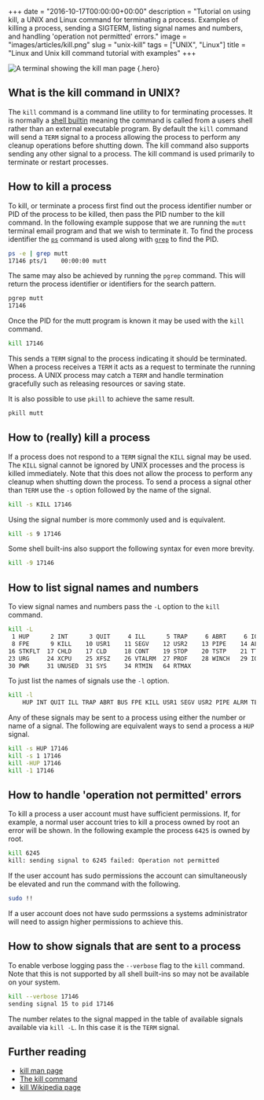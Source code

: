 +++
date = "2016-10-17T00:00:00+00:00"
description = "Tutorial on using kill, a UNIX and Linux command for terminating a process. Examples of killing a process, sending a SIGTERM, listing signal names and numbers, and handling 'operation not permitted' errors."
image = "images/articles/kill.png"
slug = "unix-kill"
tags = ["UNIX", "Linux"]
title = "Linux and Unix kill command tutorial with examples"
+++

<!-- prettier-ignore -->
![A terminal showing the kill man page][2]
{.hero}

## What is the kill command in UNIX?

The `kill` command is a command line utility to for terminating processes. It is
normally a [shell builtin][3] meaning the command is called from a users shell
rather than an external executable program. By default the `kill` command will
send a `TERM` signal to a process allowing the process to perform any cleanup
operations before shutting down. The kill command also supports sending any
other signal to a process. The kill command is used primarily to terminate or
restart processes.

## How to kill a process

To kill, or terminate a process first find out the process identifier number or
PID of the process to be killed, then pass the PID number to the kill command.
In the following example suppose that we are running the `mutt` terminal email
program and that we wish to terminate it. To find the process identifier the
[`ps`][5] command is used along with [`grep`][6] to find the PID.

```sh
ps -e | grep mutt
17146 pts/1    00:00:00 mutt
```

The same may also be achieved by running the `pgrep` command. This will return
the process identifier or identifiers for the search pattern.

```sh
pgrep mutt
17146
```

Once the PID for the mutt program is known it may be used with the `kill`
command.

```sh
kill 17146
```

This sends a `TERM` signal to the process indicating it should be terminated.
When a process receives a `TERM` it acts as a request to terminate the running
process. A UNIX process may catch a `TERM` and handle termination gracefully
such as releasing resources or saving state.

It is also possible to use `pkill` to achieve the same result.

```sh
pkill mutt
```

## How to (really) kill a process

If a process does not respond to a `TERM` signal the `KILL` signal may be used.
The `KILL` signal cannot be ignored by UNIX processes and the process is killed
immediately. Note that this does not allow the process to perform any cleanup
when shutting down the process. To send a process a signal other than `TERM` use
the `-s` option followed by the name of the signal.

```sh
kill -s KILL 17146
```

Using the signal number is more commonly used and is equivalent.

```sh
kill -s 9 17146
```

Some shell built-ins also support the following syntax for even more brevity.

```sh
kill -9 17146
```

## How to list signal names and numbers

To view signal names and numbers pass the `-L` option to the `kill` command.

```sh
kill -L
 1 HUP      2 INT      3 QUIT     4 ILL      5 TRAP     6 ABRT     6 IOT      7 BUS
 8 FPE      9 KILL    10 USR1    11 SEGV    12 USR2    13 PIPE    14 ALRM    15 TERM
16 STKFLT  17 CHLD    17 CLD     18 CONT    19 STOP    20 TSTP    21 TTIN    22 TTOU
23 URG     24 XCPU    25 XFSZ    26 VTALRM  27 PROF    28 WINCH   29 IO      29 POLL
30 PWR     31 UNUSED  31 SYS     34 RTMIN   64 RTMAX
```

To just list the names of signals use the `-l` option.

```sh
kill -l
    HUP INT QUIT ILL TRAP ABRT BUS FPE KILL USR1 SEGV USR2 PIPE ALRM TERM STKFLT CHLD CONT STOP TSTP TTIN TTOU URG XCPU XFSZ VTALRM PROF WINCH POLL PWR SYS
```

Any of these signals may be sent to a process using either the number or name of
a signal. The following are equivalent ways to send a process a `HUP` signal.

```sh
kill -s HUP 17146
kill -s 1 17146
kill -HUP 17146
kill -1 17146
```

## How to handle 'operation not permitted' errors

To kill a process a user account must have sufficient permissions. If, for
example, a normal user account tries to kill a process owned by root an error
will be shown. In the following example the process `6425` is owned by root.

```sh
kill 6245
kill: sending signal to 6245 failed: Operation not permitted
```

If the user account has sudo permissions the account can simultaneously be
elevated and run the command with the following.

```sh
sudo !!
```

If a user account does not have sudo permssions a systems administrator will
need to assign higher permissions to achieve this.

## How to show signals that are sent to a process

To enable verbose logging pass the `--verbose` flag to the `kill` command. Note
that this is not supported by all shell built-ins so may not be available on
your system.

```sh
kill --verbose 17146
sending signal 15 to pid 17146
```

The number relates to the signal mapped in the table of available signals
available via `kill -L`. In this case it is the `TERM` signal.

## Further reading

- [kill man page][1]
- [The kill command][7]
- [kill Wikipedia page][4]

[1]: http://linux.die.net/man/1/kill
[2]: /images/articles/kill.png "Linux and Unix kill command"
[3]: https://en.wikipedia.org/wiki/Shell_builtin
[4]: https://en.wikipedia.org/wiki/Kill_(command)#Unix_and_Unix-like
[5]: https://shapeshed.com/unix-ps/
[6]: https://shapeshed.com/unix-grep/
[7]: http://linfo.org/kill.html
